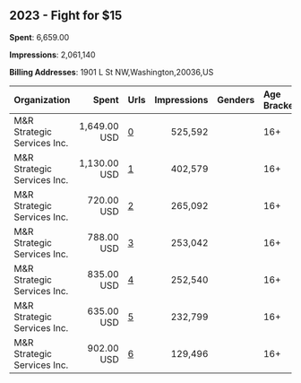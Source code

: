 ## 2023 - Fight for $15 
**Spent**: 6,659.00

**Impressions**: 2,061,140

**Billing Addresses**: 1901 L St NW,Washington,20036,US

|Organization|Spent|Urls|Impressions|Genders|Age Brackets|Country Codes|
|:---|---:|:---|---:|:---|:---|:---|
|M&R Strategic Services  Inc.|1,649.00 USD|[0](https://www.snap.com/political-ads/asset/d7123a30dc62ddf17148d346ea9136231cae6b114a71b503df4a3d688ed47ca3?mediaType=mp4)|525,592||16+|united states|
|M&R Strategic Services  Inc.|1,130.00 USD|[1](https://www.snap.com/political-ads/asset/24feaca7930a545131eb657f94e7dd17329eb54f40e20ee3bdca7c987e37a8d8?mediaType=mp4)|402,579||16+|united states|
|M&R Strategic Services  Inc.|720.00 USD|[2](https://www.snap.com/political-ads/asset/0d022ad7df372580244c9bffe3cfb6256c73c0d14895e07838dd35228f0205d5?mediaType=mp4)|265,092||16+|united states|
|M&R Strategic Services  Inc.|788.00 USD|[3](https://www.snap.com/political-ads/asset/e667d8e1ea5d9b3f1138a2c267e304856371c9fb2a22339355b6ecfa85c8ad34?mediaType=mp4)|253,042||16+|united states|
|M&R Strategic Services  Inc.|835.00 USD|[4](https://www.snap.com/political-ads/asset/e667d8e1ea5d9b3f1138a2c267e304856371c9fb2a22339355b6ecfa85c8ad34?mediaType=mp4)|252,540||16+|united states|
|M&R Strategic Services  Inc.|635.00 USD|[5](https://www.snap.com/political-ads/asset/0d022ad7df372580244c9bffe3cfb6256c73c0d14895e07838dd35228f0205d5?mediaType=mp4)|232,799||16+|united states|
|M&R Strategic Services  Inc.|902.00 USD|[6](https://www.snap.com/political-ads/asset/34ce4fd026db8ac43dc2be8f3765ff8cf4dbcfb6d6777dc0fd68a963d5a09da5?mediaType=mp4)|129,496||16+|united states|
